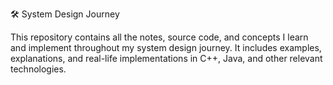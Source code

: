 🛠️ System Design Journey

This repository contains all the notes, source code, and concepts I learn and implement throughout my system design journey. It includes examples, explanations, and real-life implementations in C++, Java, and other relevant technologies.
